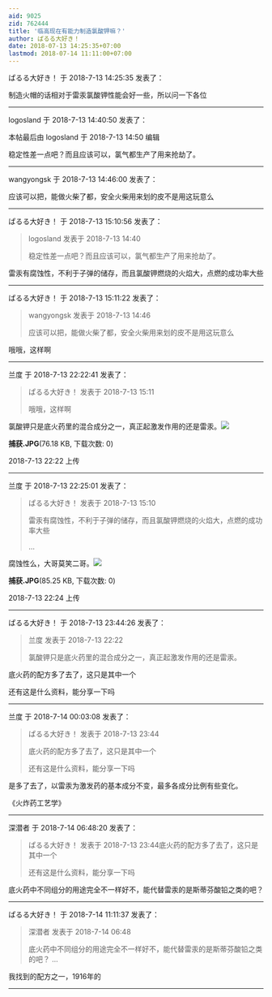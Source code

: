 ```yaml
---
aid: 9025
zid: 762444
title: '临高现在有能力制造氯酸钾嘛？'
author: ぱるる大好き！
date: 2018-07-13 14:25:35+07:00
lastmod: 2018-07-14 11:11:00+07:00
---
```


ぱるる大好き！ 于 2018-7-13 14:25:35 发表了：

制造火帽的话相对于雷汞氯酸钾性能会好一些，所以问一下各位

---------

logosland 于 2018-7-13 14:40:50 发表了：

本帖最后由 logosland 于 2018-7-13 14:50 编辑 

稳定性差一点吧？而且应该可以，氯气都生产了用来抢劫了。

---------

wangyongsk 于 2018-7-13 14:46:00 发表了：

应该可以把，能做火柴了都，安全火柴用来划的皮不是用这玩意么

---------

ぱるる大好き！ 于 2018-7-13 15:10:56 发表了：

> logosland 发表于 2018-7-13 14:40
> 
> 稳定性差一点吧？而且应该可以，氯气都生产了用来抢劫了。



雷汞有腐蚀性，不利于子弹的储存，而且氯酸钾燃烧的火焰大，点燃的成功率大些

---------

ぱるる大好き！ 于 2018-7-13 15:11:22 发表了：

> wangyongsk 发表于 2018-7-13 14:46
> 
> 应该可以把，能做火柴了都，安全火柴用来划的皮不是用这玩意么



哦哦，这样啊

---------

兰度 于 2018-7-13 22:22:41 发表了：

> ぱるる大好き！ 发表于 2018-7-13 15:11
> 
> 哦哦，这样啊



氯酸钾只是底火药里的混合成分之一，真正起激发作用的还是雷汞。![](https://cdn.jsdelivr.net/gh/lzjluzijie/beichao@main/img/222232zspoa9sezex4l9pp.jpg)



**捕获.JPG**(76.18 KB, 下载次数: 0)



2018-7-13 22:22 上传

---------

兰度 于 2018-7-13 22:25:01 发表了：

> ぱるる大好き！ 发表于 2018-7-13 15:10
> 
> 雷汞有腐蚀性，不利于子弹的储存，而且氯酸钾燃烧的火焰大，点燃的成功率大些
> 
> ...



腐蚀性么，大哥莫笑二哥。![](https://cdn.jsdelivr.net/gh/lzjluzijie/beichao@main/img/222448c9x371jslhxhd70l.jpg)



**捕获.JPG**(85.25 KB, 下载次数: 0)



2018-7-13 22:24 上传

---------

ぱるる大好き！ 于 2018-7-13 23:44:26 发表了：

> 兰度 发表于 2018-7-13 22:22
> 
> 氯酸钾只是底火药里的混合成分之一，真正起激发作用的还是雷汞。



底火药的配方多了去了，这只是其中一个

还有这是什么资料，能分享一下吗

---------

兰度 于 2018-7-14 00:03:08 发表了：

> ぱるる大好き！ 发表于 2018-7-13 23:44
> 
> 底火药的配方多了去了，这只是其中一个
> 
> 还有这是什么资料，能分享一下吗



是多了去了，以雷汞为激发药的基本成分不变，最多各成分比例有些变化。

《火炸药工艺学》

---------

深潜者 于 2018-7-14 06:48:20 发表了：

> ぱるる大好き！ 发表于 2018-7-13 23:44底火药的配方多了去了，这只是其中一个
> 
> 还有这是什么资料，能分享一下吗



底火药中不同组分的用途完全不一样好不，能代替雷汞的是斯蒂芬酸铅之类的吧？

---------

ぱるる大好き！ 于 2018-7-14 11:11:37 发表了：

> 深潜者 发表于 2018-7-14 06:48
> 
> 底火药中不同组分的用途完全不一样好不，能代替雷汞的是斯蒂芬酸铅之类的吧？ ...



我找到的配方之一，1916年的

---------

